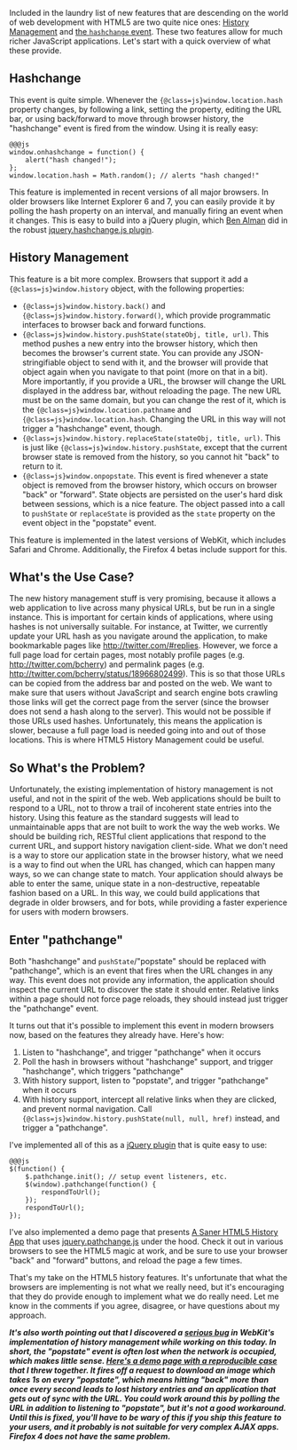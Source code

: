 Included in the laundry list of new features that are descending on the world of web development with HTML5 are two quite nice ones:  [History Management](https://developer.mozilla.org/en/DOM/Manipulating_the_browser_history) and [the `hashchange` event](https://developer.mozilla.org/en/DOM/window.onhashchange).  These two features allow for much richer JavaScript applications.  Let's start with a quick overview of what these provide.

## Hashchange

This event is quite simple.  Whenever the `{@class=js}window.location.hash` property changes, by following a link, setting the property, editing the URL bar, or using back/forward to move through browser history, the "hashchange" event is fired from the window.  Using it is really easy:

	@@@js
	window.onhashchange = function() {
		alert("hash changed!");
	};
	window.location.hash = Math.random(); // alerts "hash changed!"

This feature is implemented in recent versions of all major browsers.  In older browsers like Internet Explorer 6 and 7, you can easily provide it by polling the hash property on an interval, and manually firing an event when it changes.  This is easy to build into a jQuery plugin, which [Ben Alman](http://benalman.com/) did in the robust [jquery.hashchange.js plugin](http://benalman.com/projects/jquery-hashchange-plugin/).

## History Management

This feature is a bit more complex.  Browsers that support it add a `{@class=js}window.history` object, with the following properties:

 - `{@class=js}window.history.back()` and `{@class=js}window.history.forward()`, which provide programmatic interfaces to browser back and forward functions.
 - `{@class=js}window.history.pushState(stateObj, title, url)`.  This method pushes a new entry into the browser history, which then becomes the browser's current state.
 You can provide any JSON-stringifiable object to send with it, and the browser will provide that object again when you navigate to that point (more on that in a bit).  More importantly, if you provide a URL, the browser will change the URL displayed in the address bar, without reloading the page.  The new URL must be on the same domain, but you can change the rest of it, which is the `{@class=js}window.location.pathname` and `{@class=js}window.location.hash`.  Changing the URL in this way will not trigger a "hashchange" event, though.
 - `{@class=js}window.history.replaceState(stateObj, title, url)`.  This is just like `{@class=js}window.history.pushState`, except that the current browser state is removed from the history, so you cannot hit "back" to return to it.
 - `{@class=js}window.onpopstate`.  This event is fired whenever a state object is removed from the browser history, which occurs on browser "back" or "forward".  State objects are persisted on the user's hard disk between sessions, which is a nice feature.  The object passed into a call to `pushState` or `replaceState` is provided as the `state` property on the event object in the "popstate" event.

This feature is implemented in the latest versions of WebKit, which includes Safari and Chrome.  Additionally, the Firefox 4 betas include support for this.

## What's the Use Case?

The new history management stuff is very promising, because it allows a web application to live across many physical URLs, but be run in a single instance.  This is important for certain kinds of applications, where using hashes is not universally suitable.  For instance, at Twitter, we currently update your URL hash as you navigate around the application, to make bookmarkable pages like <http://twitter.com/#replies>.  However, we force a full page load for certain pages, most notably profile pages (e.g. <http://twitter.com/bcherry>) and permalink pages (e.g. <http://twitter.com/bcherry/status/18966802499>).  This is so that those URLs can be copied from the address bar and posted on the web.  We want to make sure that users without JavaScript and search engine bots crawling those links will get the correct page from the server (since the browser does not send a hash along to the server).  This would not be possible if those URLs used hashes.  Unfortunately, this means the application is slower, because a full page load is needed going into and out of those locations.  This is where HTML5 History Management could be useful.

## So What's the Problem?

Unfortunately, the existing implementation of history management is not useful, and not in the spirit of the web.  Web applications should be built to respond to a URL, not to throw a trail of incoherent state entries into the history.  Using this feature as the standard suggests will lead to unmaintainable apps that are not built to work the way the web works.  We should be building rich, RESTful client applications that respond to the current URL, and support history navigation client-side.  What we don't need is a way to store our application state in the browser history, what we need is a way to find out when the URL has changed, which can happen many ways, so we can change state to match. Your application should always be able to enter the same, unique state in a non-destructive, repeatable fashion based on a URL.  In this way, we could build applications that degrade in older browsers, and for bots, while providing a faster experience for users with modern browsers.

## Enter "pathchange"

Both "hashchange" and `pushState`/"popstate" should be replaced with "pathchange", which is an event that fires when the URL changes in any way.  This event does not provide any information, the application should inspect the current URL to discover the state it should enter.  Relative links within a page should not force page reloads, they should instead just trigger the "pathchange" event.

It turns out that it's possible to implement this event in modern browsers now, based on the features they already have.  Here's how:

 1. Listen to "hashchange", and trigger "pathchange" when it occurs
 2. Poll the hash in browsers without "hashchange" support, and trigger "hashchange", which triggers "pathchange"
 3. With history support, listen to "popstate", and trigger "pathchange" when it occurs
 4. With history support, intercept all relative links when they are clicked, and prevent normal navigation.  Call `{@class=js}window.history.pushState(null, null, href)` instead, and trigger a "pathchange".

I've implemented all of this as a [jQuery plugin][pathchange] that is quite easy to use:

	@@@js
	$(function() {
		$.pathchange.init(); // setup event listeners, etc.
		$(window).pathchange(function() {
			respondToUrl();
		});
		respondToUrl();
	});

I've also implemented a demo page that presents [A Saner HTML5 History App](http://www.bcherry.net/playground/sanerhtml5history) that uses [jquery.pathchange.js][pathchange] under the hood.  Check it out in various browsers to see the HTML5 magic at work, and be sure to use your browser "back" and "forward" buttons, and reload the page a few times.

That's my take on the HTML5 history features.  It's unfortunate that what the browsers are implementing is not what we really need, but it's encouraging that they do provide enough to implement what we do really need.  Let me know in the comments if you agree, disagree, or have questions about my approach.

 [pathchange]: http://www.bcherry.net/playground/static/lib/js/jquery.pathchange.js

<span class="note">___It's also worth pointing out that I discovered a [serious bug](https://bugs.webkit.org/show_bug.cgi?id=42940) in WebKit's implementation of history management while working on this today.  In short, the "popstate" event is often lost when the network is occupied, which makes little sense.  [Here's a demo page with a reproducible case](http://www.bcherry.net/playground/pushstate) that I threw together.  It fires off a request to download an image which takes 1s on every "popstate", which means hitting "back" more than once every second leads to lost history entries and an application that gets out of sync with the URL.  You could work around this by polling the URL in addition to listening to "popstate", but it's not a good workaround.  Until this is fixed, you'll have to be wary of this if you ship this feature to your users, and it probably is not suitable for very complex AJAX apps.  Firefox 4 does not have the same problem.___</span>